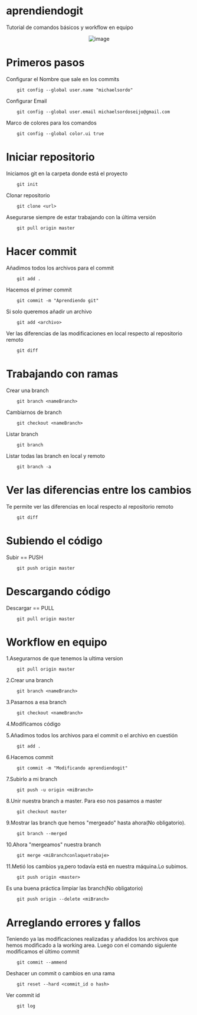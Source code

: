 # aprendiendogit

Tutorial de comandos básicos y workflow en equipo

<span style="display:block;text-align:center">![image](https://user-images.githubusercontent.com/49002900/140984964-8beffbf0-d941-431a-8c71-46083a042aeb.png)</span>

# Primeros pasos

Configurar el Nombre que sale en los commits
```ssh
	git config --global user.name "michaelsordo"
```
Configurar Email
```ssh	
	git config --global user.email michaelsordoseijo@gmail.com
```
Marco de colores para los comandos
```ssh
	git config --global color.ui true
```

# Iniciar repositorio

Iniciamos git en la carpeta donde está el proyecto
```ssh
	git init
```

Clonar repositorio
```ssh
	git clone <url>
```

Asegurarse siempre de estar trabajando con la última versión
```ssh
	git pull origin master
```

# Hacer commit

Añadimos todos los archivos para el commit
```ssh
	git add .
```

Hacemos el primer commit
```ssh
	git commit -m "Aprendiendo git"
```

Si solo queremos añadir un archivo
```ssh
	git add <archivo>
```

Ver las diferencias de las modificaciones en local respecto al repositorio remoto
```ssh
	git diff 
```

# Trabajando con ramas

Crear una branch
```ssh
	git branch <nameBranch>
```

Cambiarnos de branch
```ssh
	git checkout <nameBranch>
```

Listar branch
```ssh
	git branch 
```
Listar todas las branch en local y remoto
```ssh
	git branch -a
```

# Ver las diferencias entre los cambios

Te permite ver las diferencias en local respecto al repositorio remoto
```ssh
	git diff
```

# Subiendo el código

Subir == PUSH
```ssh
	git push origin master
```

# Descargando código

Descargar == PULL
```ssh
	git pull origin master
```


# Workflow en equipo

1.Asegurarnos de que tenemos la ultima version
```ssh
	git pull origin master
```

2.Crear una branch
```ssh
	git branch <nameBranch>
```
3.Pasarnos a esa branch
```ssh
	git checkout <nameBranch>
```
4.Modificamos código

5.Añadimos todos los archivos para el commit o el archivo en cuestión
```ssh
	git add .
```
6.Hacemos commit
```ssh
	git commit -m "Modificando aprendiendogit"
```
7.Subirlo a mi branch 
```ssh
	git push -u origin <miBranch>
```
8.Unir nuestra branch a master. Para eso nos pasamos a master
```ssh
	git checkout master
```
9.Mostrar las branch que hemos "mergeado" hasta ahora(No obligatorio).
```ssh
	git branch --merged
```
10.Ahora "mergeamos" nuestra branch
```ssh
	git merge <miBranchconlaquetrabaje>
```
11.Metió los cambios ya,pero todavía está en nuestra máquina.Lo subimos.
```ssh
	git push origin <master>
```
Es una buena práctica limpiar las branch(No obligatorio)
```ssh
	git push origin --delete <miBranch>
```

# Arreglando errores y fallos

Teniendo ya las modificaciones realizadas y añadidos los archivos
que hemos modificado a la working area. Luego con el comando 
siguiente modificamos el último commit

```ssh
	git commit --ammend
```

Deshacer un commit o cambios en una rama
```ssh
	git reset --hard <commit_id o hash> 
```

Ver commit id
```ssh
	git log
```